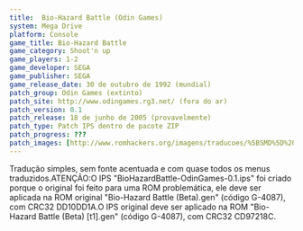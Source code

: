```yaml
---
title:  Bio-Hazard Battle (Odin Games)
system: Mega Drive
platform: Console
game_title: Bio-Hazard Battle
game_category: Shoot'n up
game_players: 1-2
game_developer: SEGA
game_publisher: SEGA
game_release_date: 30 de outubro de 1992 (mundial)
patch_group: Odin Games (extinto)
patch_site: http://www.odingames.rg3.net/ (fora do ar)
patch_version: 0.1
patch_release: 18 de junho de 2005 (provavelmente)
patch_type: Patch IPS dentro de pacote ZIP
patch_progress: ???
patch_images: [http://www.romhackers.org/imagens/traducoes/%5BSMD%5D%20Bio-Hazard%20Battle%20-%20Odin%20Games%20-%201.png,http://www.romhackers.org/imagens/traducoes/%5BSMD%5D%20Bio-Hazard%20Battle%20-%20Odin%20Games%20-%202.png,http://www.romhackers.org/imagens/traducoes/%5BSMD%5D%20Bio-Hazard%20Battle%20-%20Odin%20Games%20-%203.png]
---
```

Tradução simples, sem fonte acentuada e com quase todos os menus traduzidos.ATENÇÃO:O IPS "BioHazardBattle-OdinGames-0.1.ips" foi criado porque o original foi feito para uma ROM problemática, ele deve ser aplicada na ROM original "Bio-Hazard Battle (Beta).gen" (código G-4087), com CRC32 DD10DD1A.O IPS original deve ser aplicado na ROM "Bio-Hazard Battle (Beta) [t1].gen" (código G-4087), com CRC32 CD97218C.